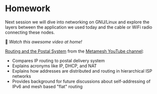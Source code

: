 # Homework

Next session we will dive into networking on GNU/Linux and explore the layers between the application we used today and the cable or WiFi radio connecting these nodes.

📝 _Watch this awesome video at home!_

[Routing and the Postal System](https://www.youtube.com/watch?v=n7NBgJAhzZ0) from the [Metamesh YouTube channel](https://www.youtube.com/channel/UCGEnntxbGKMU9J9GIZ1LQUQ):
- Compares IP routing to postal delivery system
- Explains acronyms like IP, DHCP, and NAT
- Explains how addresses are distributed and routing in hierarchical ISP networks
- Provides background for future discussions about self-addressing of IPv6 and mesh based "flat" routing
